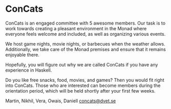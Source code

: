 # ConCats 
ConCats is an engaged committee
with 5 awesome members. Our
task is to work towards creating
a pleasant environment in the
Monad where everyone feels
welcome and included, as well as
organizing various events.

We host game nights, movie
nights, or barbecues when the
weather allows. Additionally, we
take care of the Monad premises and ensure that it remains
enjoyable there.

Hopefully, you will figure out
why we are called ConCats if you
have any experience in Haskell.

Do you like free snacks, food,
movies, and games? Then you
would fit right into ConCats.
Those who are interested can
become members during the
orientation period, which will be
held shortly after your first few
weeks.

Martin, Nikhil, Vera, Owais, Daniell
[concats@dvet.se](mailto:concats@dvet.se)
